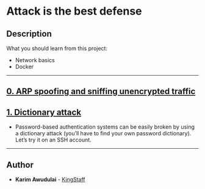 # Attack is the best defense

## Description
What you should learn from this project:
- Network basics
- Docker

---

## [0. ARP spoofing and sniffing unencrypted traffic](./0-sniffing)


## [1. Dictionary attack](./1-dictionary_attack)
* Password-based authentication systems can be easily broken by using a dictionary attack (you’ll have to find your own password dictionary). Let’s try it on an SSH account.

---
## Author
* **Karim Awudulai** - [KingStaff](https://github.com/KingStaff)
